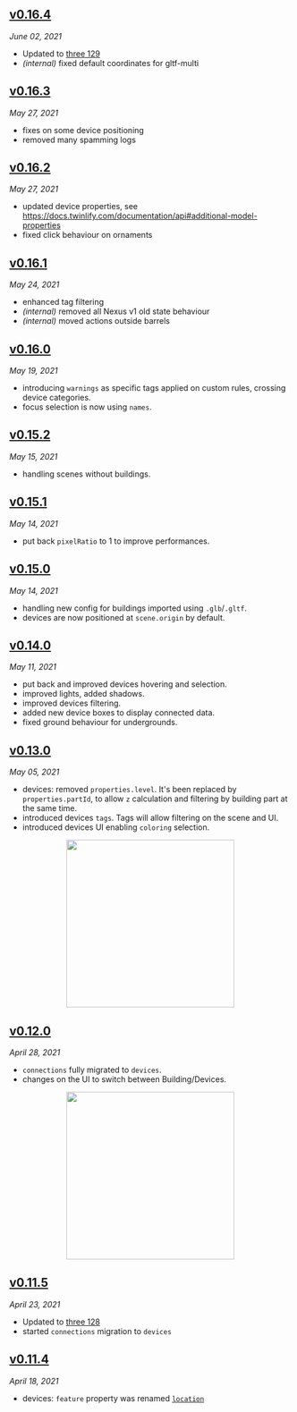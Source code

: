 <!-- ## [WIP](#wip) -->

## [v0.16.4](#v0164)

_June 02, 2021_

- Updated to [three 129](https://github.com/mrdoob/three.js/releases/tag/r129)
- _(internal)_ fixed default coordinates for gltf-multi

## [v0.16.3](#v0163)

_May 27, 2021_

- fixes on some device positioning
- removed many spamming logs

## [v0.16.2](#v0162)

_May 27, 2021_

- updated device properties, see <https://docs.twinlify.com/documentation/api#additional-model-properties>
- fixed click behaviour on ornaments

## [v0.16.1](#v0161)

_May 24, 2021_

- enhanced tag filtering
- _(internal)_ removed all Nexus v1 old state behaviour
- _(internal)_ moved actions outside barrels

## [v0.16.0](#v0160)

_May 19, 2021_

- introducing `warnings` as specific tags applied on custom rules, crossing device categories.
- focus selection is now using `names`.

## [v0.15.2](#v0152)

_May 15, 2021_

- handling scenes without buildings.

## [v0.15.1](#v0151)

_May 14, 2021_

- put back `pixelRatio` to 1 to improve performances.

## [v0.15.0](#v0150)

_May 14, 2021_

- handling new config for buildings imported using `.glb`/`.gltf`.
- devices are now positioned at `scene.origin` by default.

## [v0.14.0](#v0140)

_May 11, 2021_

- put back and improved devices hovering and selection.
- improved lights, added shadows.
- improved devices filtering.
- added new device boxes to display connected data.
- fixed ground behaviour for undergrounds.

## [v0.13.0](#v0130)

_May 05, 2021_

- devices: removed `properties.level`. It's been replaced by `properties.partId`, to allow `z` calculation and filtering by building part at the same time.
- introduced devices `tags`. Tags will allow filtering on the scene and UI.
- introduced devices UI enabling `coloring` selection.

<p align="center"><img width="300px" src="https://user-images.githubusercontent.com/910636/117120028-1a6bc400-ad93-11eb-99f1-b302779286b9.png"></p>

## [v0.12.0](#v0120)

_April 28, 2021_

- `connections` fully migrated to `devices`.
- changes on the UI to switch between Building/Devices.

<p align="center"><img width="300px" src="https://user-images.githubusercontent.com/910636/116450988-413e6d80-a85c-11eb-9083-3ee47ba1d9d1.png"></p>

## [v0.11.5](#v0115)

_April 23, 2021_

- Updated to [three 128](https://github.com/mrdoob/three.js/releases/tag/r128)
- started `connections` migration to `devices`

## [v0.11.4](#v0114)

_April 18, 2021_

- devices: `feature` property was renamed [`location`](/documentation/api#location)
